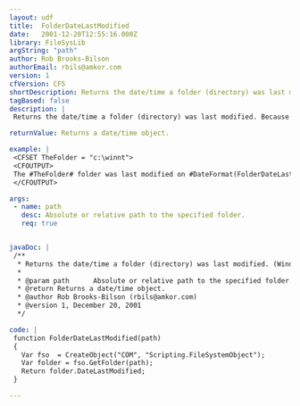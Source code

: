 ```yaml
---
layout: udf
title:  FolderDateLastModified
date:   2001-12-20T12:55:16.000Z
library: FileSysLib
argString: "path"
author: Rob Brooks-Bilson
authorEmail: rbils@amkor.com
version: 1
cfVersion: CF5
shortDescription: Returns the date/time a folder (directory) was last modified. (Windows only)
tagBased: false
description: |
 Returns the date/time a folder (directory) was last modified. Because this function uses COM, it is only supported in the Windows version of ColdFusion.

returnValue: Returns a date/time object.

example: |
 <CFSET TheFolder = "c:\winnt">
 <CFOUTPUT>
 The #TheFolder# folder was last modified on #DateFormat(FolderDateLastModified(TheFolder), 'mm/dd/yyyy')# at #TimeFormat(FolderDateLastModified(TheFolder), 'HH:MM:SS')#.
 </CFOUTPUT>

args:
 - name: path
   desc: Absolute or relative path to the specified folder.
   req: true


javaDoc: |
 /**
  * Returns the date/time a folder (directory) was last modified. (Windows only)
  * 
  * @param path      Absolute or relative path to the specified folder. 
  * @return Returns a date/time object. 
  * @author Rob Brooks-Bilson (rbils@amkor.com) 
  * @version 1, December 20, 2001 
  */

code: |
 function FolderDateLastModified(path)
 {
   Var fso  = CreateObject("COM", "Scripting.FileSystemObject");
   Var folder = fso.GetFolder(path);
   Return folder.DateLastModified;
 }

---
```


